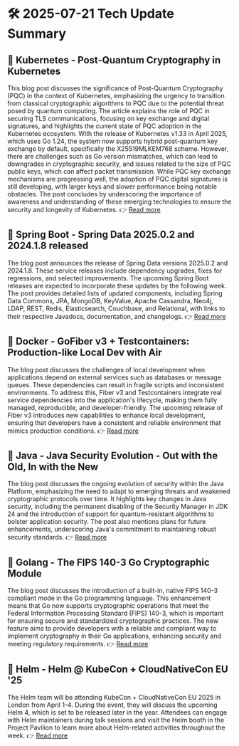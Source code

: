 # 🛠️ 2025-07-21 Tech Update Summary

## 🔹 Kubernetes - Post-Quantum Cryptography in Kubernetes
This blog post discusses the significance of Post-Quantum Cryptography (PQC) in the context of Kubernetes, emphasizing the urgency to transition from classical cryptographic algorithms to PQC due to the potential threat posed by quantum computing. The article explains the role of PQC in securing TLS communications, focusing on key exchange and digital signatures, and highlights the current state of PQC adoption in the Kubernetes ecosystem. With the release of Kubernetes v1.33 in April 2025, which uses Go 1.24, the system now supports hybrid post-quantum key exchange by default, specifically the X25519MLKEM768 scheme. However, there are challenges such as Go version mismatches, which can lead to downgrades in cryptographic security, and issues related to the size of PQC public keys, which can affect packet transmission. While PQC key exchange mechanisms are progressing well, the adoption of PQC digital signatures is still developing, with larger keys and slower performance being notable obstacles. The post concludes by underscoring the importance of awareness and understanding of these emerging technologies to ensure the security and longevity of Kubernetes.
👉 [Read more](https://kubernetes.io/blog/2025/07/18/pqc-in-k8s/)

## 🔹 Spring Boot - Spring Data 2025.0.2 and 2024.1.8 released
The blog post announces the release of Spring Data versions 2025.0.2 and 2024.1.8. These service releases include dependency upgrades, fixes for regressions, and selected improvements. The upcoming Spring Boot releases are expected to incorporate these updates by the following week. The post provides detailed lists of updated components, including Spring Data Commons, JPA, MongoDB, KeyValue, Apache Cassandra, Neo4j, LDAP, REST, Redis, Elasticsearch, Couchbase, and Relational, with links to their respective Javadocs, documentation, and changelogs.
👉 [Read more](https://spring.io/blog/2025/07/18/spring-data-2025-0-2-and-2024-1-8-released)

## 🔹 Docker - GoFiber v3 + Testcontainers: Production-like Local Dev with Air
The blog post discusses the challenges of local development when applications depend on external services such as databases or message queues. These dependencies can result in fragile scripts and inconsistent environments. To address this, Fiber v3 and Testcontainers integrate real service dependencies into the application's lifecycle, making them fully managed, reproducible, and developer-friendly. The upcoming release of Fiber v3 introduces new capabilities to enhance local development, ensuring that developers have a consistent and reliable environment that mimics production conditions.
👉 [Read more](https://www.docker.com/blog/go-local-dev-fiber-v3-testcontainers/)

## 🔹 Java - Java Security Evolution - Out with the Old, In with the New
The blog post discusses the ongoing evolution of security within the Java Platform, emphasizing the need to adapt to emerging threats and weakened cryptographic protocols over time. It highlights key changes in Java security, including the permanent disabling of the Security Manager in JDK 24 and the introduction of support for quantum-resistant algorithms to bolster application security. The post also mentions plans for future enhancements, underscoring Java's commitment to maintaining robust security standards.
👉 [Read more](https://inside.java/2025/07/20/javaone-security/)

## 🔹 Golang - The FIPS 140-3 Go Cryptographic Module
The blog post discusses the introduction of a built-in, native FIPS 140-3 compliant mode in the Go programming language. This enhancement means that Go now supports cryptographic operations that meet the Federal Information Processing Standard (FIPS) 140-3, which is important for ensuring secure and standardized cryptographic practices. The new feature aims to provide developers with a reliable and compliant way to implement cryptography in their Go applications, enhancing security and meeting regulatory requirements.
👉 [Read more](https://go.dev/blog/fips140)

## 🔹 Helm - Helm @ KubeCon + CloudNativeCon EU '25
The Helm team will be attending KubeCon + CloudNativeCon EU 2025 in London from April 1-4. During the event, they will discuss the upcoming Helm 4, which is set to be released later in the year. Attendees can engage with Helm maintainers during talk sessions and visit the Helm booth in the Project Pavilion to learn more about Helm-related activities throughout the week.
👉 [Read more](https://helm.sh/blog/helm-at-kubecon-eu-25/)

